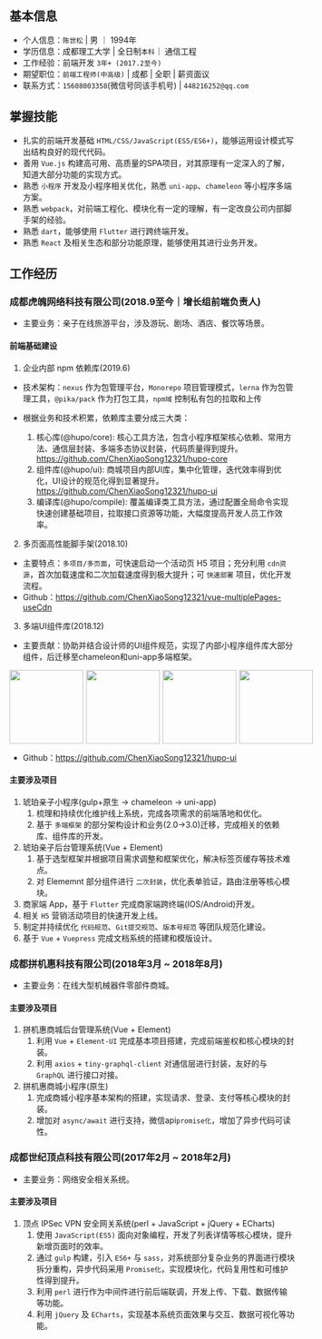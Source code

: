 
## 基本信息

- 个人信息：`陈世松` | 男 ｜ 1994年
- 学历信息：成都理工大学 | 全日制`本科`｜ 通信工程
- 工作经验：前端开发 `3年+ (2017.2至今)`
- 期望职位：`前端工程师(中高级)` | 成都 | 全职 | 薪资面议
- 联系方式：`15608003358`(微信号同该手机号) | `448216252@qq.com`

## 掌握技能

- 扎实的前端开发基础 `HTML/CSS/JavaScript(ES5/ES6+)`，能够运用设计模式写出结构良好的现代代码。
- 善用 `Vue.js` 构建高可用、高质量的SPA项目，对其原理有一定深入的了解，知道大部分功能的实现方式。
- 熟悉 `小程序` 开发及小程序相关优化，熟悉 `uni-app`、`chameleon` 等小程序多端方案。
- 熟悉 `webpack`，对前端工程化、模块化有一定的理解，有一定改良公司内部脚手架的经验。
- 熟悉 `dart`，能够使用 `Flutter` 进行跨终端开发。
- 熟悉 `React` 及相关生态和部分功能原理，能够使用其进行业务开发。

## 工作经历

### 成都虎魄网络科技有限公司(2018.9至今｜增长组前端负责人)

- 主要业务：亲子在线旅游平台，涉及游玩、剧场、酒店、餐饮等场景。

#### 前端基础建设

1. 企业内部 npm 依赖库(2019.6)

- 技术架构：`nexus` 作为包管理平台，`Monorepo` 项目管理模式，`lerna` 作为包管理工具，`@pika/pack` 作为打包工具，`npm域` 控制私有包的拉取和上传

- 根据业务和技术积累，依赖库主要分成三大类：
  1. 核心库(@hupo/core): 核心工具方法，包含小程序框架核心依赖、常用方法、通信层封装、多端多态协议封装，代码质量得到提升。<https://github.com/ChenXiaoSong12321/hupo-core>
  2. 组件库(@hupo/ui): 商城项目内部UI库，集中化管理，迭代效率得到优化，UI设计的规范化得到显著提升。<https://github.com/ChenXiaoSong12321/hupo-ui>
  3. 编译库(@hupo/compile): 覆盖编译类工具方法，通过配置全局命令实现快速创建基础项目，拉取接口资源等功能，大幅度提高开发人员工作效率。

2. 多页面高性能脚手架(2018.10)

- 主要特点：`多项目/多页面`，可快速启动一个活动页 H5 项目；充分利用 `cdn资源`，首次加载速度和二次加载速度得到极大提升；可 `快速部署` 项目，优化开发流程。
- Github：<https://github.com/ChenXiaoSong12321/vue-multiplePages-useCdn>

3. 多端UI组件库(2018.12)

- 主要贡献：协助并结合设计师的UI组件规范，实现了内部小程序组件库大部分组件，后迁移至chameleon和uni-app多端框架。

<div class="third" style="display:flex;">
  <img src="https://mall-admin.hupovip.cn/hp-mall-admin/v1/comm/resource/view?token=850e62043c4e4d4795a31f35b834e490&path=/resource/images/businessmen/152019_0615d8c3-5c95-462b-a8aa-ff0f30c09258.JPG" style="width:130px;margin-right:5px;"/>
  <img src="https://mall-admin.hupovip.cn/hp-mall-admin/v1/comm/resource/view?token=850e62043c4e4d4795a31f35b834e490&path=/resource/images/businessmen/152013_444ad079-9df7-4888-a42c-08b1fe88dbdb.JPG" style="width:130px;margin-right:5px;"/>
  <img src="https://mall-admin.hupovip.cn/hp-mall-admin/v1/comm/resource/view?token=850e62043c4e4d4795a31f35b834e490&path=/resource/images/businessmen/152006_6842b5a7-ea18-4b98-aa6e-ecdf17f15735.JPG"
   style="width:130px;margin-right:5px;"/>
  <img src="https://mall-admin.hupovip.cn/hp-mall-admin/v1/comm/resource/view?token=850e62043c4e4d4795a31f35b834e490&path=/resource/images/businessmen/152016_c3d3550c-0675-493d-8231-580f513acba1.JPG"
   style="width:130px;"/>
</div>

- Github：<https://github.com/ChenXiaoSong12321/hupo-ui>

#### 主要涉及项目

1. 琥珀亲子小程序(gulp+原生 -> chameleon -> uni-app)
   1. 梳理和持续优化维护线上系统，完成各项需求的前端落地和优化。
   2. 基于 `多端框架` 的部分架构设计和业务(2.0->3.0)迁移，完成相关的依赖库、组件库的开发。
2. 琥珀亲子后台管理系统(Vue + Element)
   1. 基于选型框架并根据项目需求调整和框架优化，解决标签页缓存等技术难点。
   1. 对 Elememnt 部分组件进行 `二次封装`，优化表单验证，路由注册等核心模块。
3. 商家端 App，基于 `Flutter` 完成商家端跨终端(IOS/Android)开发。
4. 相关 `H5` 营销活动项目的快速开发上线。
5. 制定并持续优化 `代码规范`、`Git提交规范`、`版本号规范` 等团队规范化建设。
6. 基于 `Vue` + `Vuepress` 完成文档系统的搭建和模版设计。

### 成都拼机惠科技有限公司(2018年3月 ~ 2018年8月)

- 主要业务：在线大型机械器件零部件商城。

#### 主要涉及项目

1. 拼机惠商城后台管理系统(Vue + Element)
   1. 利用 `Vue` + `Element-UI` 完成基本项目搭建，完成前端鉴权和核心模块的封装。
   2. 利用 `axios` + `tiny-graphql-client` 对通信层进行封装，友好的与 `GraphQL` 进行接口对接。
2. 拼机惠商城小程序(原生)
   1. 完成商城小程序基本架构的搭建，实现请求、登录、支付等核心模块的封装。
   2. 增加对 `async/await` 进行支持，微信api`promise化`，增加了异步代码可读性。

### 成都世纪顶点科技有限公司(2017年2月 ~ 2018年2月)

- 主要业务：网络安全相关系统。

#### 主要涉及项目

1. 顶点 IPSec VPN 安全网关系统(perl + JavaScript + jQuery + ECharts)
   1. 使用 `JavaScript(ES5)` 面向对象编程，开发了列表详情等核心模块，提升新增页面时的效率。
   2. 通过 `gulp` 构建，引入 `ES6+` 与 `sass`，对系统部分复杂业务的界面进行模块拆分重构，异步代码采用 `Promise化`，实现模块化，代码复用性和可维护性得到提升。
   3. 利用 `perl` 进行作为中间件进行前后端联调，开发上传、下载、数据传输等功能。
   4. 利用 `jQuery` 及 `ECharts`，实现基本系统页面效果与交互、数据可视化等功能。
